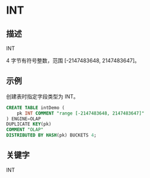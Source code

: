 # INT

## 描述

INT

4 字节有符号整数，范围 [-2147483648, 2147483647]。

## 示例

创建表时指定字段类型为 INT。

```sql
CREATE TABLE intDemo (
    pk INT COMMENT "range [-2147483648, 2147483647]"
) ENGINE=OLAP 
DUPLICATE KEY(pk)
COMMENT "OLAP"
DISTRIBUTED BY HASH(pk) BUCKETS 4;
```

## 关键字

INT
